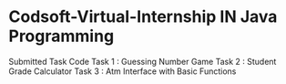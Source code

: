 # Codsoft-Virtual-Internship IN Java Programming 
Submitted Task Code
Task 1 : Guessing Number Game 
Task 2 : Student Grade Calculator
Task 3 : Atm Interface with Basic Functions

